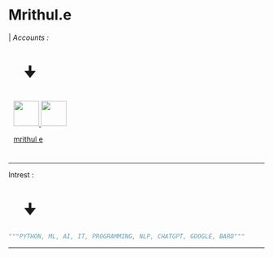 # Mrithul.e
| _Accounts :_

<h1 style="padding-left:30px">🠋</h1>

<div style="padding:10px">
<a href="https://stackoverflow.com/users/19938225/mrithul-e"><img style="width:50px" src="https://upload.wikimedia.org/wikipedia/commons/thumb/e/ef/Stack_Overflow_icon.svg/768px-Stack_Overflow_icon.svg.png">
<a href = "https://www.instagram.com/mrithull_/"><img style="width:50px"
src="https://upload.wikimedia.org/wikipedia/commons/e/e7/Instagram_logo_2016.svg">

<p>mrithul e</p>
</div>

---
</a>

Intrest :
<h1 style="padding-left:30px">🠋</h1>


```python
"""PYTHON, ML, AI, IT, PROGRAMMING, NLP, CHATGPT, GOOGLE, BARD"""
```

---





